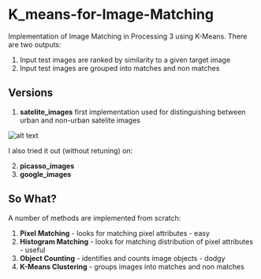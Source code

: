 # K_means-for-Image-Matching
Implementation of Image Matching in Processing 3 using K-Means. There are two outputs:
1. Input test images are ranked by similarity to a given target image
2. Input test images are grouped into matches and non matches
## Versions
1. **satelite_images** first implementation used for distinguishing between urban and non-urban satelite images

![alt text](/data/LDN.jpg "Target Image")

I also tried it out (without retuning) on:

2. **picasso_images**
3. **google_images**
## So What?
A number of methods are implemented from scratch:
1. **Pixel Matching** - looks for matching pixel attributes - easy
2. **Histogram Matching** - looks for matching distribution of pixel attributes - useful
3. **Object Counting** - identifies and counts image objects - dodgy
4. **K-Means Clustering** - groups images into matches and non matches
